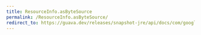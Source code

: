 ```yaml
---
title: ResourceInfo.asByteSource
permalink: /ResourceInfo.asByteSource/
redirect_to: https://guava.dev/releases/snapshot-jre/api/docs/com/google/common/reflect/ClassPath.ResourceInfo.html#asByteSource--
---
```

